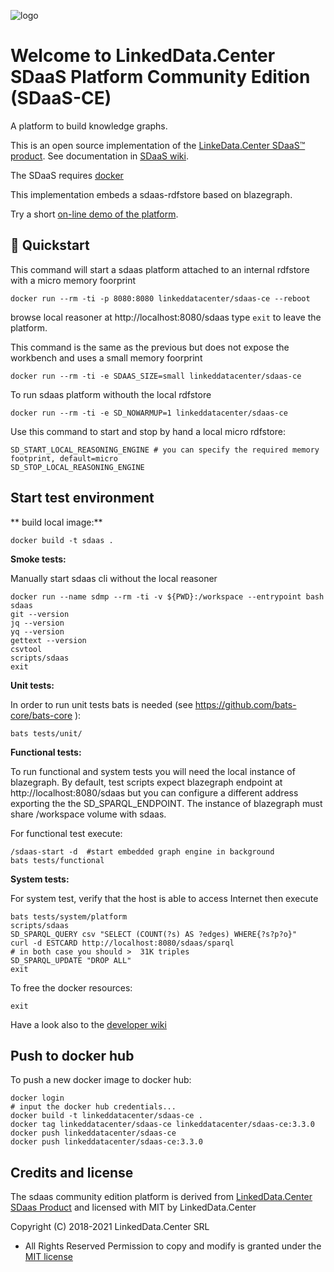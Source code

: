![logo](http://linkeddata.center/resources/v4/logo/Logo-colori-trasp_oriz-640x220.png)

# Welcome to LinkedData.Center SDaaS Platform Community Edition (SDaaS-CE)

A platform to build knowledge graphs.

This is an open source implementation of the [LinkeData.Center SDaaS™ product](https://it.linkeddata.center/p/sdaas).
See documentation in [SDaaS wiki](https://bitbucket.org/linkeddatacenter/sdaas/wiki/Home).

The SDaaS requires [docker](https://www.docker.com/) 

This implementation embeds a sdaas-rdfstore based on blazegraph.

Try a short [on-line demo of the platform](https://en.linkeddata.center/l/sdaas-ce-demo/).

## 🚀 Quickstart

This command will start a sdaas platform attached to an internal rdfstore with a micro memory foorprint

	docker run --rm -ti -p 8080:8080 linkeddatacenter/sdaas-ce --reboot

browse local reasoner at http://localhost:8080/sdaas type `exit` to leave the platform.

This command is the same as the previous but does not expose the workbench and uses a small memory foorprint

	docker run --rm -ti -e SDAAS_SIZE=small linkeddatacenter/sdaas-ce


To run sdaas platform withouth the local rdfstore 

	docker run --rm -ti -e SD_NOWARMUP=1 linkeddatacenter/sdaas-ce
	
Use this command to start and stop by hand a local micro rdfstore:

	SD_START_LOCAL_REASONING_ENGINE # you can specify the required memory footprint, default=micro
	SD_STOP_LOCAL_REASONING_ENGINE


## Start test environment

** build local image:**


	docker build -t sdaas .


**Smoke tests:** 

Manually start sdaas cli without the local reasoner 

```
docker run --name sdmp --rm -ti -v ${PWD}:/workspace --entrypoint bash sdaas
git --version
jq --version
yq --version
gettext --version
csvtool
scripts/sdaas
exit
```


**Unit tests:**

In order to run unit tests bats is needed (see https://github.com/bats-core/bats-core ):

	bats tests/unit/
	

**Functional tests:**

To run functional and system tests you will need the local instance of blazegraph.
By default, test scripts expect blazegraph endpoint at http://localhost:8080/sdaas 
but you can configure a different address exporting the the SD_SPARQL_ENDPOINT.
The instance of blazegraph must share /workspace volume with sdaas.


For functional test execute: 

```
/sdaas-start -d  #start embedded graph engine in background
bats tests/functional
```

**System tests:**

For system test, verify that the host is able to access Internet then  execute 

```
bats tests/system/platform
scripts/sdaas
SD_SPARQL_QUERY csv "SELECT (COUNT(?s) AS ?edges) WHERE{?s?p?o}"
curl -d ESTCARD http://localhost:8080/sdaas/sparql
# in both case you should >  31K triples 
SD_SPARQL_UPDATE "DROP ALL"
exit
```

To free the docker resources:

	exit


Have a look also to the [developer wiki](https://github.com/linkeddatacenter/sdaas-ce/wiki)


## Push to docker hub

To push a new docker image to docker hub:

```
docker login
# input the docker hub credentials...
docker build -t linkeddatacenter/sdaas-ce .
docker tag linkeddatacenter/sdaas-ce linkeddatacenter/sdaas-ce:3.3.0
docker push linkeddatacenter/sdaas-ce
docker push linkeddatacenter/sdaas-ce:3.3.0
```


## Credits and license

The sdaas community edition platform is derived from [LinkedData.Center SDaas Product](https://it.linkeddata.center/p/sdaas) and licensed with MIT by LinkedData.Center

Copyright (C) 2018-2021 LinkedData.Center SRL
 - All Rights Reserved
Permission to copy and modify is granted under the [MIT license](LICENSE)


